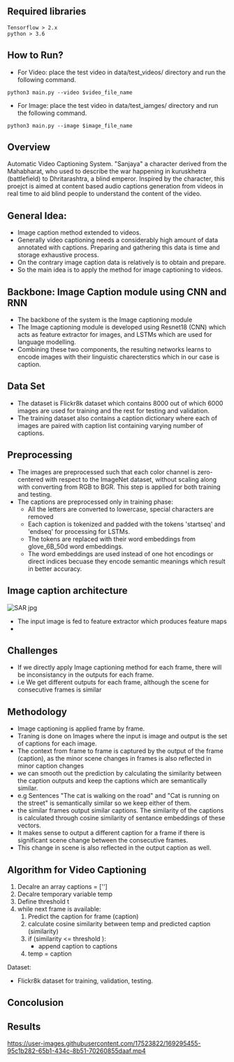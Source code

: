 ## Required libraries
```
Tensorflow > 2.x
python > 3.6

```

## How to Run?
- For Video: place the test video in data/test_videos/ directory and run the following command.
```
python3 main.py --video $video_file_name
```
- For Image: place the test video in data/test_iamges/ directory and run the following command.
```
python3 main.py --image $image_file_name
```


## Overview 
Automatic Video Captioning System. "Sanjaya" a character derived from the Mahabharat, who used to describe the war happening in kuruskhetra (battlefield) to Dhritarashtra, a blind emperor. Inspired by the character, this proejct is aimed at content based audio captions generation from videos in real time to aid blind people to understand the content of the video. 

## General Idea:
- Image caption method extended to videos.
- Generally video captioning needs a considerably high amount of data annotated with captions. Preparing and gathering this data is time and storage exhaustive process.
- On the contrary image caption data is relatively is to obtain and prepare.
- So the main idea is to apply the method for image captioning to videos.

## Backbone: Image Caption module using CNN and RNN
- The backbone of the system is the Image captioning module
- The Image captioning module is developed using Resnet18 (CNN) which acts as feature extractor for images, and LSTMs which are used for language modelling.
- Combining these two components, the resulting networks learns to encode images with their linguistic charecterstics which in our case is caption.

## Data Set
- The dataset is Flickr8k dataset which contains 8000 out of which 6000 images are used for training and the rest for testing and validation.
- The training dataset also contains a caption dictionary where each of images are paired with caption list containing varying number of captions.

## Preprocessing
- The images are preprocessed such that each color channel is zero-centered with respect to the ImageNet dataset, without scaling along with converting from RGB to BGR. This step is applied for both training and testing.
- The captions are preprocessed only in training phase:
    - All the letters are converted to lowercase, special characters are removed
    - Each caption is tokenized and padded with the tokens 'startseq' and 'endseq' for processing for LSTMs.
    - The tokens are replaced with their word embeddings from glove_6B_50d word embeddings.
    - The word embeddings are used instead of one hot encodings or direct indices becuase they encode semantic meanings which result in better accuracy.
    

## Image caption architecture

![SAR jpg](https://user-images.githubusercontent.com/17523822/169815791-65484765-e4c4-480f-8bb9-ccc5659225a6.jpg)

- The input image is fed to feature extractor which produces feature maps
- 


## Challenges
- If we directly apply Image captioning method for each frame, there will be inconsistancy in the outputs for each frame.
- i.e We get different outputs for each frame, although the scene for consecutive frames is similar



## Methodology
- Image captioning is applied frame by frame.
- Traning is done on Images where the input is image and output is the set of captions for each image. 
- The context from frame to frame is captured by the output of the frame (caption), as the minor scene changes in frames is also reflected in minor caption changes 
- we can smooth out the prediction by calculating the similarity between the caption outputs and keep the captions which are semantically similar.
- e.g Sentences "The cat is walking on the road" and "Cat is running on the street" is semantically similar so we keep either of them. 
- the similar frames output similar captions. The similarity of the captions is calculated through cosine similarity of sentance embeddings of these vectors.
- It makes sense to output a different caption for a frame if there is significant scene change between the consecutive frames.
- This change in scene is also reflected in the output caption as well.

## Algorithm for Video Captioning
1. Decalre an array captions = ['']
2. Decalre temporary variable temp 
3. Define threshold t 
4. while next frame is available:
    1. Predict the caption for frame (caption)
    2. calculate cosine similarity between temp and predicted caption (similarity)
    3. if (similarity <= threshold ):
        - append caption to captions
    4. temp = caption

Dataset:
- Flickr8k dataset for training, validation, testing.




## Concolusion

## Results


https://user-images.githubusercontent.com/17523822/169295455-95c1b282-65b1-434c-8b51-70260855daaf.mp4



